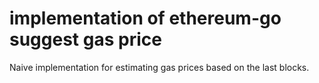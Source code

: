 # implementation of ethereum-go suggest gas price

Naive implementation for estimating gas prices based on the last blocks.
